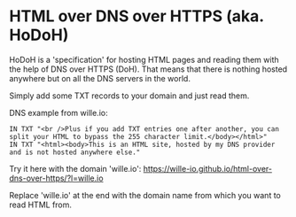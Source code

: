# HTML over DNS over HTTPS (aka. HoDoH)

HoDoH is a 'specification' for hosting HTML pages and reading them with the help of DNS over HTTPS (DoH). That means that there is nothing hosted anywhere but on all the DNS servers in the world.


Simply add some TXT records to your domain and just read them.

DNS example from wille.io:
```
IN TXT "<br />Plus if you add TXT entries one after another, you can split your HTML to bypass the 255 character limit.</body></html>"
IN TXT "<html><body>This is an HTML site, hosted by my DNS provider and is not hosted anywhere else."
```

Try it here with the domain 'wille.io': https://wille-io.github.io/html-over-dns-over-https/?l=wille.io

Replace 'wille.io' at the end with the domain name from which you want to read HTML from.
